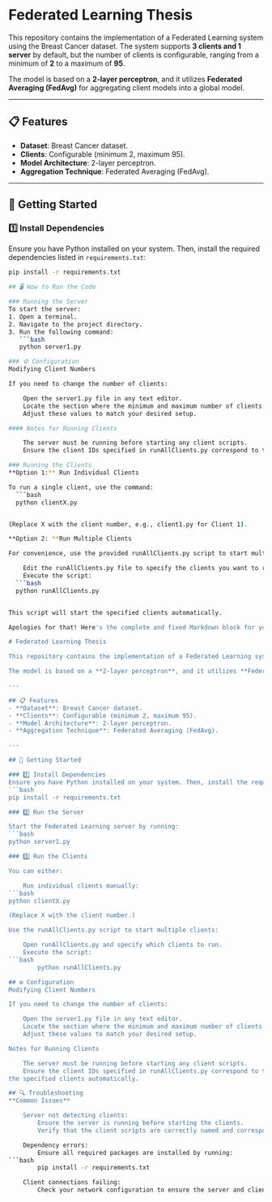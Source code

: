 # Federated Learning Thesis

This repository contains the implementation of a Federated Learning system using the Breast Cancer dataset. The system supports **3 clients and 1 server** by default, but the number of clients is configurable, ranging from a minimum of **2** to a maximum of **95**.

The model is based on a **2-layer perceptron**, and it utilizes **Federated Averaging (FedAvg)** for aggregating client models into a global model.

---

## 📋 Features
- **Dataset**: Breast Cancer dataset.
- **Clients**: Configurable (minimum 2, maximum 95).
- **Model Architecture**: 2-layer perceptron.
- **Aggregation Technique**: Federated Averaging (FedAvg).

---

## 🚀 Getting Started

### 1️⃣ Install Dependencies

Ensure you have Python installed on your system. Then, install the required dependencies listed in `requirements.txt`:

```bash
pip install -r requirements.txt

## 🖥 How to Run the Code

### Running the Server
To start the server:
1. Open a terminal.
2. Navigate to the project directory.
3. Run the following command:
   ```bash
   python server1.py

### ⚙️ Configuration
Modifying Client Numbers

If you need to change the number of clients:

    Open the server1.py file in any text editor.
    Locate the section where the minimum and maximum number of clients are defined.
    Adjust these values to match your desired setup.

#### Notes for Running Clients

    The server must be running before starting any client scripts.
    Ensure the client IDs specified in runAllClients.py correspond to the actual client files (e.g., client1.py, client2.py).

### Running the Clients
**Option 1:** Run Individual Clients

To run a single client, use the command:
  ```bash
  python clientX.py


(Replace X with the client number, e.g., client1.py for Client 1).

**Option 2: **Run Multiple Clients

For convenience, use the provided runAllClients.py script to start multiple clients at once:

    Edit the runAllClients.py file to specify the clients you want to run.
    Execute the script:
  ```bash
  python runAllClients.py


This script will start the specified clients automatically.

Apologies for that! Here's the complete and fixed Markdown block for your README, ready for copy-pasting:

# Federated Learning Thesis

This repository contains the implementation of a Federated Learning system using the Breast Cancer dataset. The system supports **3 clients and 1 server** by default, but the number of clients is configurable, ranging from a minimum of **2** to a maximum of **95**.

The model is based on a **2-layer perceptron**, and it utilizes **Federated Averaging (FedAvg)** for aggregating client models into a global model.

---

## 📋 Features
- **Dataset**: Breast Cancer dataset.
- **Clients**: Configurable (minimum 2, maximum 95).
- **Model Architecture**: 2-layer perceptron.
- **Aggregation Technique**: Federated Averaging (FedAvg).

---

## 🚀 Getting Started

### 1️⃣ Install Dependencies
Ensure you have Python installed on your system. Then, install the required dependencies listed in `requirements.txt`:
```bash
pip install -r requirements.txt

### 2️⃣ Run the Server

Start the Federated Learning server by running:
```bash
python server1.py

### 3️⃣ Run the Clients

You can either:

    Run individual clients manually:
```bash
python clientX.py

(Replace X with the client number.)

Use the runAllClients.py script to start multiple clients:

    Open runAllClients.py and specify which clients to run.
    Execute the script:
```bash
        python runAllClients.py

## ⚙️ Configuration
Modifying Client Numbers

If you need to change the number of clients:

    Open the server1.py file in any text editor.
    Locate the section where the minimum and maximum number of clients are defined.
    Adjust these values to match your desired setup.

Notes for Running Clients

    The server must be running before starting any client scripts.
    Ensure the client IDs specified in runAllClients.py correspond to the actual client files (e.g., client1.py, client2.py).
the specified clients automatically.

## 🔍 Troubleshooting
**Common Issues**

    Server not detecting clients:
        Ensure the server is running before starting the clients.
        Verify that the client scripts are correctly named and correspond to the server's configuration.

    Dependency errors:
        Ensure all required packages are installed by running:
```bash
        pip install -r requirements.txt

    Client connections failing:
        Check your network configuration to ensure the server and clients can communicate.

